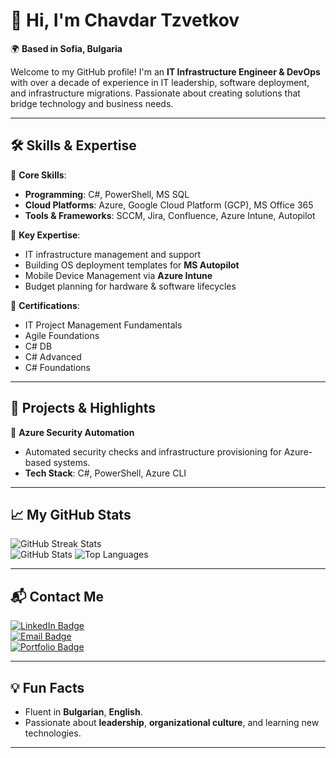 # 👋 Hi, I'm **Chavdar Tzvetkov**

🌍 **Based in Sofia, Bulgaria**

Welcome to my GitHub profile! I'm an **IT Infrastructure Engineer & DevOps** with over a decade of experience in IT leadership, software deployment, and infrastructure migrations. Passionate about creating solutions that bridge technology and business needs.

---

## 🛠️ **Skills & Expertise**

🎯 **Core Skills**:
- **Programming**: C#, PowerShell, MS SQL
- **Cloud Platforms**: Azure, Google Cloud Platform (GCP), MS Office 365
- **Tools & Frameworks**: SCCM, Jira, Confluence, Azure Intune, Autopilot

📂 **Key Expertise**:
- IT infrastructure management and support
- Building OS deployment templates for **MS Autopilot**
- Mobile Device Management via **Azure Intune**
- Budget planning for hardware & software lifecycles

📜 **Certifications**:
- IT Project Management Fundamentals
- Agile Foundations
- C# DB
- C# Advanced
- C# Foundations

---

## 🚀 **Projects & Highlights**

🔑 **Azure Security Automation**
- Automated security checks and infrastructure provisioning for Azure-based systems.
- **Tech Stack**: C#, PowerShell, Azure CLI

---

## 📈 **My GitHub Stats**

![GitHub Streak Stats](https://github-readme-streak-stats.herokuapp.com/?user=Chavdar-Tzvetkov&theme=dark&hide_border=true)  
![GitHub Stats](https://github-readme-stats.vercel.app/api?username=Chavdar-Tzvetkov&show_icons=true&theme=dark&hide_border=true)
![Top Languages](https://github-readme-stats.vercel.app/api/top-langs/?username=Chavdar-Tzvetkov&layout=compact&theme=radical)

---

## 📬 **Contact Me**

[![LinkedIn Badge](https://img.shields.io/badge/LinkedIn-0077B5?style=for-the-badge&logo=linkedin&logoColor=white)](https://linkedin.com/in/chavdar-tzvetkov)  
[![Email Badge](https://img.shields.io/badge/Email-0078D4?style=for-the-badge&logo=microsoft-outlook&logoColor=white)](mailto:chavdar.tzvetkov@gmail.com)  
[![Portfolio Badge](https://img.shields.io/badge/Portfolio-24292e?style=for-the-badge&logo=githubpages&logoColor=white)](#)  

---

## 💡 **Fun Facts**
- Fluent in **Bulgarian**, **English**.
- Passionate about **leadership**, **organizational culture**, and learning new technologies.

---

